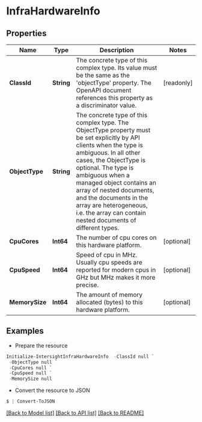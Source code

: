 # InfraHardwareInfo
## Properties

Name | Type | Description | Notes
------------ | ------------- | ------------- | -------------
**ClassId** | **String** | The concrete type of this complex type. Its value must be the same as the &#39;objectType&#39; property. The OpenAPI document references this property as a discriminator value. | [readonly] 
**ObjectType** | **String** | The concrete type of this complex type. The ObjectType property must be set explicitly by API clients when the type is ambiguous. In all other cases, the  ObjectType is optional.  The type is ambiguous when a managed object contains an array of nested documents, and the documents in the array are heterogeneous, i.e. the array can contain nested documents of different types. | 
**CpuCores** | **Int64** | The number of cpu cores on this hardware platform. | [optional] 
**CpuSpeed** | **Int64** | Speed of cpu in MHz. Usually cpu speeds are reported for modern cpus in GHz but MHz makes it more precise. | [optional] 
**MemorySize** | **Int64** | The amount of memory allocated (bytes) to this hardware platform. | [optional] 

## Examples

- Prepare the resource
```powershell
Initialize-IntersightInfraHardwareInfo  -ClassId null `
 -ObjectType null `
 -CpuCores null `
 -CpuSpeed null `
 -MemorySize null
```

- Convert the resource to JSON
```powershell
$ | Convert-ToJSON
```

[[Back to Model list]](../README.md#documentation-for-models) [[Back to API list]](../README.md#documentation-for-api-endpoints) [[Back to README]](../README.md)

